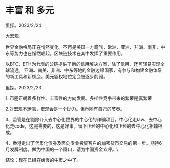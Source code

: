 # 丰富 和 多元

里探。2023/2/24

大宏观。

世界金融格局正在悄然变化。不再是美国一方霸气，欧洲、亚洲、非洲、南非、中东等势力也在悄然崛起。区块链技术在其中发挥了重要作用。

以BTC、ETH为代表的公链提供了新的信用解决方案，除了信用、还可轻易实现全球流通。 亚洲、南美、非洲、中东等地的金融边缘国家，有参与和构建金融体系的新工具和新机会。美元霸权地位定会被逐步削弱。

里探。2023/2/23

1\. 币圈正朝着多样性、丰富性的方向发展。多样性竞争带来的繁荣是真繁荣

2.对宏观不迷信，宏观会是一个助力。但币圈有自己的节奏。

3、监管是在剔除介入去中心化世界的中心化的诈骗项目。中心化走law、去中心化走code，这是需要的，这是好事。留下正经的中心化和正经的去中心化相辅相成。

4、香港走出了代币化债券及面向专业投资客户的加密货币交易的第一步。期待6月发牌制度。做为中国的一个窗口，请为中国资金欢呼。\


结论：现在已经在缓慢的牛市之中了。
